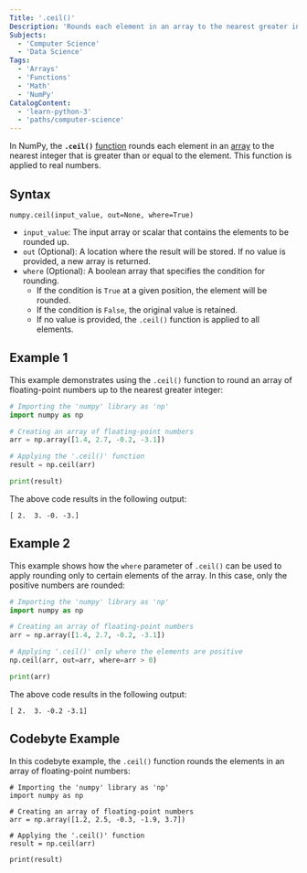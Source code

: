 ```yaml
---
Title: '.ceil()'
Description: 'Rounds each element in an array to the nearest greater integer.'
Subjects:
  - 'Computer Science'
  - 'Data Science'
Tags:
  - 'Arrays'
  - 'Functions'
  - 'Math'
  - 'NumPy'
CatalogContent:
  - 'learn-python-3'
  - 'paths/computer-science'
---
```


In NumPy, the **`.ceil()`** [function](https://www.codecademy.com/resources/docs/numpy/built-in-functions) rounds each element in an [array](https://www.codecademy.com/resources/docs/numpy/ndarray) to the nearest integer that is greater than or equal to the element. This function is applied to real numbers.

## Syntax

```pseudo
numpy.ceil(input_value, out=None, where=True)
```

- `input_value`: The input array or scalar that contains the elements to be rounded up.
- `out` (Optional): A location where the result will be stored. If no value is provided, a new array is returned.
- `where` (Optional): A boolean array that specifies the condition for rounding.
  - If the condition is `True` at a given position, the element will be rounded.
  - If the condition is `False`, the original value is retained.
  - If no value is provided, the `.ceil()` function is applied to all elements.

## Example 1

This example demonstrates using the `.ceil()` function to round an array of floating-point numbers up to the nearest greater integer:

```py
# Importing the 'numpy' library as 'np'
import numpy as np

# Creating an array of floating-point numbers
arr = np.array([1.4, 2.7, -0.2, -3.1])

# Applying the '.ceil()' function
result = np.ceil(arr)

print(result)
```

The above code results in the following output:

```shell
[ 2.  3. -0. -3.]
```

## Example 2

This example shows how the `where` parameter of `.ceil()` can be used to apply rounding only to certain elements of the array. In this case, only the positive numbers are rounded:

```py
# Importing the 'numpy' library as 'np'
import numpy as np

# Creating an array of floating-point numbers
arr = np.array([1.4, 2.7, -0.2, -3.1])

# Applying '.ceil()' only where the elements are positive
np.ceil(arr, out=arr, where=arr > 0)

print(arr)
```

The above code results in the following output:

```shell
[ 2.  3. -0.2 -3.1]
```

## Codebyte Example

In this codebyte example, the `.ceil()` function rounds the elements in an array of floating-point numbers:

```codebyte/python
# Importing the 'numpy' library as 'np'
import numpy as np

# Creating an array of floating-point numbers
arr = np.array([1.2, 2.5, -0.3, -1.9, 3.7])

# Applying the '.ceil()' function
result = np.ceil(arr)

print(result)
```
